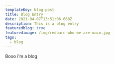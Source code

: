 ```yaml
---
templateKey: blog-post
title: Blog Entry
date: 2021-04-07T13:51:06.668Z
description: This is a blog entry
featuredblog: true
featuredimage: /img/redbarn-who-we-are-main.jpg
tags:
  - blog
---
```


Booo i'm a blog
